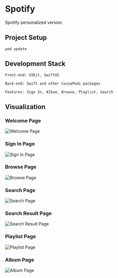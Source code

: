 # Spotify
Spotify personalized version

## Project Setup
```
pod update
```


## Development Stack
```
Front-end: UIKit, SwiftUI

Back-end: Swift and other CocoaPods packages

Features: Sign In, Album, Browse, Playlist, Search
```


## Visualization

### Welcome Page
![Welcome Page](https://github.com/Yrh7383111/Metrics-Dashboard/blob/master/Visualizations/Dashboard.png)

### Sign In Page
![Sign In Page](https://github.com/Yrh7383111/Metrics-Dashboard/blob/master/Visualizations/Startup.png)

### Browse Page
![Browse Page](https://github.com/Yrh7383111/Metrics-Dashboard/blob/master/Visualizations/Login.png)

### Search Page
![Search Page](https://github.com/Yrh7383111/Metrics-Dashboard/blob/master/Visualizations/Signup.png)

### Search Result Page
![Search Result Page](https://github.com/Yrh7383111/Metrics-Dashboard/blob/master/Visualizations/Home.png)

### Playlist Page
![Playlist Page](https://github.com/Yrh7383111/Metrics-Dashboard/blob/master/Visualizations/Custom%20Date.png)

### Album Page
![Album Page](https://github.com/Yrh7383111/Metrics-Dashboard/blob/master/Visualizations/Categories.png)
